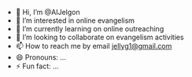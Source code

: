 - 👋 Hi, I’m @AIJelgon
- 👀 I’m interested in online evangelism
- 🌱 I’m currently learning on online outreaching
- 💞️ I’m looking to collaborate on evangelism activities
- 📫 How to reach me by email jellyg1@gmail.com
- 😄 Pronouns: ...
- ⚡ Fun fact: ...

<!---
AIJelgon/AIJelgon is a ✨ special ✨ repository because its `README.md` (this file) appears on your GitHub profile.
You can click the Preview link to take a look at your changes.
--->
